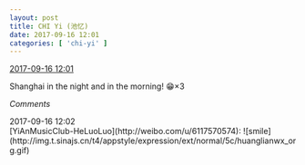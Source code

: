 ```yaml
---
layout: post
title: CHI Yi (池忆)
date: 2017-09-16 12:01
categories: [ 'chi-yi' ]
---
```


<div class="weibo-info">
  <a href="http://weibo.com/6117581836/Fm3IuB8JD">2017-09-16 12:01</a>
</div>

Shanghai in the night and in the morning! :grin:×3

<!-- more -->

*Comments*

<div class="weibo-info">2017-09-16 12:02</div>
[YiAnMusicClub-HeLuoLuo](http://weibo.com/u/6117570574): ![smile](http://img.t.sinajs.cn/t4/appstyle/expression/ext/normal/5c/huanglianwx_org.gif)
